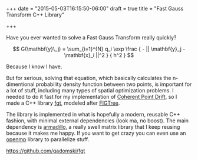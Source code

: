 +++
date = "2015-05-03T16:15:50-06:00"
draft = true
title = "Fast Gauss Transform C++ Library"

+++

Have you ever wanted to solve a Fast Gauss Transform really quickly?

$$ G(\mathbf{y}\_j) = \sum_{i=1}^{N} q_i \exp \frac { - || \mathbf{y}_j - \mathbf{x}_i ||^2 } { h^2 } $$

Because I know I have.

But for serious, solving that equation, which basically calculates the n-dimentional probability density function between two points, is important for a lot of stuff, including many types of spatial optimization problems.
I needed to do it fast for my implementation of [Coherent Point Drift](https://github.com/gadomski/cpd), so I made a C++ library [fgt](https://github.com/gadomski/fgt), modeled after [FIGTree](http://www.umiacs.umd.edu/~morariu/figtree/).

The library is implemented in what is hopefully a modern, reusable C++ fashion, with minimal external dependencies (look ma, no boost).
The main dependency is [armadillo](http://arma.sourceforge.net/), a really swell matrix library that I keep reusing because it makes me happy.
If you want to get crazy you can even use an [openmp](http://openmp.org/wp/) library to parallelize stuff.

https://github.com/gadomski/fgt
